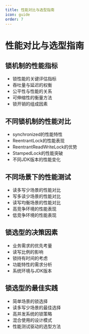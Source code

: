 ```yaml
---
title: 性能对比与选型指南
icon: guide
order: 7
---
```


# 性能对比与选型指南

## 锁机制的性能指标

- 锁性能的关键评估指标
- 吞吐量与延迟的权衡
- 公平性与性能的关系
- 可伸缩性的衡量方法
- 锁开销的组成因素

## 不同锁机制的性能对比

- synchronized的性能特性
- ReentrantLock的性能表现
- ReentrantReadWriteLock的优势
- StampedLock的性能突破
- 不同JDK版本的性能变化

## 不同场景下的性能测试

- 读多写少场景的性能对比
- 写多读少场景的性能对比
- 读写均衡场景的性能对比
- 高竞争环境的性能表现
- 低竞争环境的性能表现

## 锁选型的决策因素

- 业务需求的优先考量
- 读写比例的影响
- 锁持有时间的考虑
- 功能特性的需求分析
- 系统环境与JDK版本

## 锁选型的最佳实践

- 简单场景的锁选择
- 读多写少场景的最佳选择
- 高并发系统的锁策略
- 混合使用的设计模式
- 性能测试驱动的选型方法
